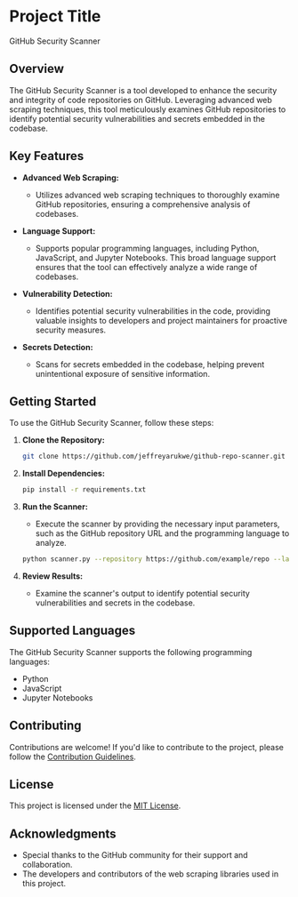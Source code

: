 # Project Title

GitHub Security Scanner

## Overview

The GitHub Security Scanner is a tool developed to enhance the security and integrity of code repositories on GitHub. Leveraging advanced web scraping techniques, this tool meticulously examines GitHub repositories to identify potential security vulnerabilities and secrets embedded in the codebase.

## Key Features

- **Advanced Web Scraping:**
  - Utilizes advanced web scraping techniques to thoroughly examine GitHub repositories, ensuring a comprehensive analysis of codebases.

- **Language Support:**
  - Supports popular programming languages, including Python, JavaScript, and Jupyter Notebooks. This broad language support ensures that the tool can effectively analyze a wide range of codebases.

- **Vulnerability Detection:**
  - Identifies potential security vulnerabilities in the code, providing valuable insights to developers and project maintainers for proactive security measures.

- **Secrets Detection:**
  - Scans for secrets embedded in the codebase, helping prevent unintentional exposure of sensitive information.

## Getting Started

To use the GitHub Security Scanner, follow these steps:

1. **Clone the Repository:**
   ```bash
   git clone https://github.com/jeffreyarukwe/github-repo-scanner.git
   ```

2. **Install Dependencies:**
   ```bash
   pip install -r requirements.txt
   ```

3. **Run the Scanner:**
   - Execute the scanner by providing the necessary input parameters, such as the GitHub repository URL and the programming language to analyze.

   ```bash
   python scanner.py --repository https://github.com/example/repo --language python
   ```

4. **Review Results:**
   - Examine the scanner's output to identify potential security vulnerabilities and secrets in the codebase.

## Supported Languages

The GitHub Security Scanner supports the following programming languages:

- Python
- JavaScript
- Jupyter Notebooks

## Contributing

Contributions are welcome! If you'd like to contribute to the project, please follow the [Contribution Guidelines](CONTRIBUTING.md).

## License

This project is licensed under the [MIT License](LICENSE).

## Acknowledgments

- Special thanks to the GitHub community for their support and collaboration.
- The developers and contributors of the web scraping libraries used in this project.
